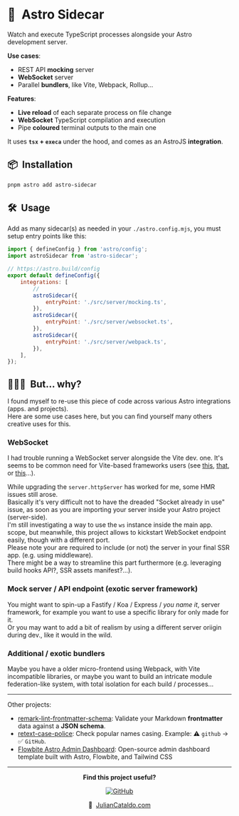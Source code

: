 # 🚀  Astro Sidecar

Watch and execute TypeScript processes alongside your Astro development server.

**Use cases**:

- REST API **mocking** server
- **WebSocket** server
- Parallel **bundlers**, like Vite, Webpack, Rollup…

**Features**:

- **Live reload** of each separate process on file change
- **WebSocket** TypeScript compilation and execution
- Pipe **coloured** terminal outputs to the main one

It uses **`tsx` + `execa`** under the hood, and comes as an AstroJS **integration**.

## 📦  Installation

```sh
pnpm astro add astro-sidecar
```

## 🛠  Usage

Add as many sidecar(s) as needed in your `./astro.config.mjs`, you must setup entry points like this:

```mjs
import { defineConfig } from 'astro/config';
import astroSidecar from 'astro-sidecar';

// https://astro.build/config
export default defineConfig({
	integrations: [
		//
		astroSidecar({
			entryPoint: './src/server/mocking.ts',
		}),
		astroSidecar({
			entryPoint: './src/server/websocket.ts',
		}),
		astroSidecar({
			entryPoint: './src/server/webpack.ts',
		}),
	],
});
```

<!-- ## 🎉  Result

<div class="git-footer">

---

## 🕹  Live Demo

<div align="center">
	<a href="https://stackblitz.com/github/JulianCataldo/astro-sidecar/demo"><img src="https://developer.stackblitz.com/img/open_in_stackblitz.svg" alt="Open in StackBlitz"></a>
	<a href="https://codesandbox.io/p/github/JulianCataldo/astro-sidecar/demo/main"><img src="https://assets.codesandbox.io/github/button-edit-lime.svg" alt="Open with CodeSandbox"></a>
</div> -->

## 🤷🏼‍♂️  But… why?

I found myself to re-use this piece of code across various Astro integrations (apps. and projects). \
Here are some use cases here, but you can find yourself many others creative uses for this.

### WebSocket

I had trouble running a WebSocket server alongside the Vite dev. one.
It's seems to be common need for Vite-based frameworks users (see
[this](https://stackoverflow.com/questions/75319037/how-to-setup-a-websocket-server-inside-sveltekit-using-the-ws-package),
[that](https://dev.to/theether0/sveltekit-with-socketio-and-nodejs-285h), or
[this](https://github.com/sveltejs/kit/issues/1491)…).

While upgrading the `server.httpServer` has worked for me, some HMR issues still arose.\
Basically it's very difficult not to have the dreaded "Socket already in use" issue,
as soon as you are importing your server inside your Astro project (server-side). \
I'm still investigating a way to use the `ws` instance inside the main app. scope,
but meanwhile, this project allows to kickstart WebSocket endpoint easily, though with a different port.\
Please note your are required to include (or not) the server in your final SSR app. (e.g. using middleware). \
There might be a way to streamline this part furthermore (e.g. leveraging build hooks API?, SSR assets manifest?…).

### Mock server / API endpoint (exotic server framework)

You might want to spin-up a Fastify / Koa / Express / _you name it_, server framework,
for example you want to use a specific library for only made for it. \
Or you may want to add a bit of realism by using a different server oriigin during dev., like it would in the wild.

### Additional / exotic bundlers

Maybe you have a older micro-frontend using Webpack, with Vite incompatible libraries,
or maybe you want to build an intricate module federation-like system, with total isolation
for each build / processes…

---

Other projects:

- [remark-lint-frontmatter-schema](https://github.com/JulianCataldo/remark-lint-frontmatter-schema): Validate your Markdown **frontmatter** data against a **JSON schema**.
- [retext-case-police](https://github.com/JulianCataldo/retext-case-police): Check popular names casing. Example: ⚠️ `github` → ✅ `GitHub`.
- [Flowbite Astro Admin Dashboard](https://github.com/themesberg/flowbite-astro-admin-dashboard): Open-source admin dashboard template built with Astro, Flowbite, and Tailwind CSS

---

<div align="center">

**Find this project useful?**

[![GitHub](https://img.shields.io/badge/🌟_Leave_a_star_on_GitHub-222222?logo=github&style=social)](https://github.com/JulianCataldo/remark-lint-frontmatter-schema)

🔗  [JulianCataldo.com](https://www.juliancataldo.com/)

</div>

</div>
